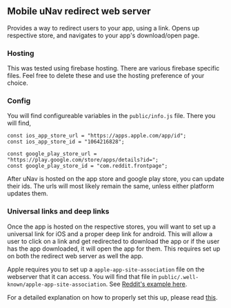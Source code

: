 ## Mobile uNav redirect web server

Provides a way to redirect users to your app, using a link. Opens up respective store, and navigates to your app's download/open page.

### Hosting
This was tested using firebase hosting. There are various firebase specific files. Feel free to delete these and use the hosting preference of your choice.

### Config
You will find configureable variables in the `public/info.js` file. There you will find,
```
const ios_app_store_url = "https://apps.apple.com/app/id";
const ios_app_store_id = "1064216828";

const google_play_store_url = "https://play.google.com/store/apps/details?id=";
const google_play_store_id = "com.reddit.frontpage";
```

After uNav is hosted on the app store and google play store, you can update their ids. The urls will most likely remain the same, unless either platform updates them.

### Universal links and deep links
Once the app is hosted on the respective stores, you will want to set up a universal link for iOS and a proper deep link for android. This will allow a user to click on a link and get redirected to download the app or if the user has the app downloaded, it will open the app for them. This requires set up on both the redirect web server as well the app.

Apple requires you to set up a `apple-app-site-association` file on the webserver that it can access. You will find that file in `public/.well-known/apple-app-site-association`. See [Reddit's example here](https://reddit.com/.well-known/apple-app-site-association).

For a detailed explanation on how to properly set this up, please read [this](https://docs.expo.io/workflow/linking/#universaldeep-links-without-a-custom-scheme).